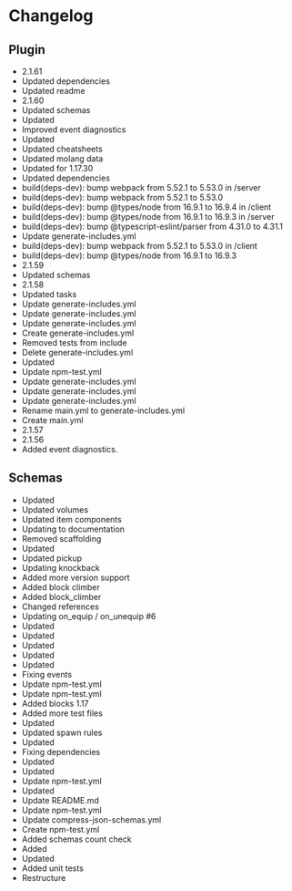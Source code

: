 # Changelog
## Plugin
- 2.1.61
- Updated dependencies
- Updated readme
- 2.1.60
- Updated schemas
- Updated
- Improved event diagnostics
- Updated
- Updated cheatsheets
- Updated molang data
- Updated for 1.17.30
- Updated dependencies
- build(deps-dev): bump webpack from 5.52.1 to 5.53.0 in /server
- build(deps-dev): bump webpack from 5.52.1 to 5.53.0
- build(deps-dev): bump @types/node from 16.9.1 to 16.9.4 in /client
- build(deps-dev): bump @types/node from 16.9.1 to 16.9.3 in /server
- build(deps-dev): bump @typescript-eslint/parser from 4.31.0 to 4.31.1
- Update generate-includes.yml
- build(deps-dev): bump webpack from 5.52.1 to 5.53.0 in /client
- build(deps-dev): bump @types/node from 16.9.1 to 16.9.3
- 2.1.59
- Updated schemas
- 2.1.58
- Updated tasks
- Update generate-includes.yml
- Update generate-includes.yml
- Update generate-includes.yml
- Create generate-includes.yml
- Removed tests from include
- Delete generate-includes.yml
- Updated
- Update npm-test.yml
- Update generate-includes.yml
- Update generate-includes.yml
- Update generate-includes.yml
- Rename main.yml to generate-includes.yml
- Create main.yml
- 2.1.57
- 2.1.56
- Added event diagnostics. 
## Schemas
- Updated
- Updated volumes
- Updated item components
- Updating to documentation
- Removed scaffolding
- Updated
- Updated pickup
- Updating knockback
- Added more version support
- Added block climber
- Added block_climber
- Changed references
- Updating on_equip / on_unequip #6
- Updated
- Updated
- Updated
- Updated
- Updated
- Fixing events
- Update npm-test.yml
- Update npm-test.yml
- Added blocks 1.17
- Added more test files
- Updated
- Updated spawn rules
- Updated
- Fixing dependencies
- Updated
- Updated
- Update npm-test.yml
- Updated
- Update README.md
- Update npm-test.yml
- Update compress-json-schemas.yml
- Create npm-test.yml
- Added schemas count check
- Added
- Updated
- Added unit tests
- Restructure
